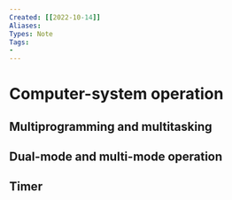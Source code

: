 ```yaml
---
Created: [[2022-10-14]]
Aliases: 
Types: Note
Tags: 
- 
---
```

# Computer-system operation

## Multiprogramming and multitasking

## Dual-mode and multi-mode operation

## Timer
